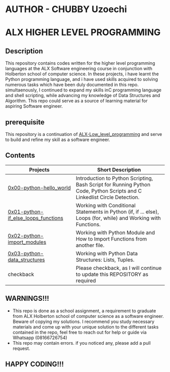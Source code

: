 # AUTHOR - CHUBBY Uzoechi

# ALX HIGHER LEVEL PROGRAMMING

## Description

This repository contains codes written for the higher level programming languages at the ALX Software engineering course in conjunction with Holberton school of computer science. In these projects, i have learnt the Python programming language, and i have used skills acquired to solving numerous tasks which have been duly documented in this repo. simultaenously, I continued to expand my skills inC programming language and shell scripting, while advancing my knowledge
of Data Structures and Algorithm. This repo could serve as a source of learning material for aspiring Software engineer.

## prerequisite

This repository is a continuation of [ALX-Low_level_programming](https://github.com/MythyC/alx-low_level_programming) and serve to build and refine my skill as a software engineer.


## Contents

| Projects | Short Description |
| -------- | ----------------- |
| [0x00-python-hello_world](0x00-python-hello_world) | Introduction to Python Scripting, Bash Script for Running Python Code, Python Scripts and C Linkedlist Circle Detection. |
| [0x01-python-if_else_loops_functions](0x01-python-if_else_loops_functions) | Working with Conditional Statements in Python (if, if ... else), Loops (for, while) and Working with Functions. |
| [0x02-python-import_modules](0x02-python-import_modules) | Working with Python Module and How to Import Functions from another file. |
| [0x03-python-data_structures](0x03-python-data_structures) | Working with Python Data Structures: Lists, Tuples. | 
| checkback | Please checkback, as I will continue to update this REPOSITORY as required |

## WARNINGS!!!

* This repo is done as a school assignment, a requirement to graduate from ALX Holberton school of computer science as a software engineer. Beware of copying my solutions. I recommend you study necessary materials and come up with your unique solution to the different tasks contained in the repo, feel free to reach out for help or guide via Whatsapp (08166726754)
* This repo may contain errors. if you noticed any, please add a pull request.

## HAPPY CODING!!!
